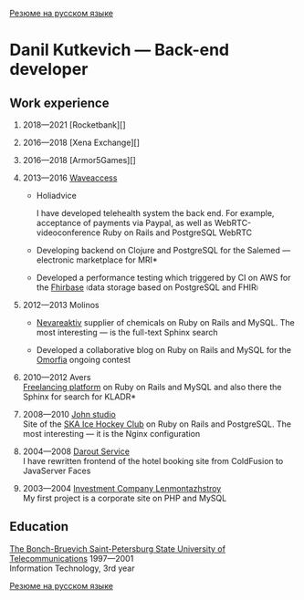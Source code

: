 [Резюме на русском языке][]

# Danil Kutkevich — Back-end developer

## Work experience

1. <span title="08.2018—01.2021">2018—2021</span> [Rocketbank][]

2. <span title="07.2018—08.2018">2016—2018</span> [Xena Exchange][]

3. <span title="10.2016—05.2018">2016—2018</span> [Armor5Games][]

4. <span title="06.2013—08.2016">2013—2016</span> [Waveaccess][]

   * Holiadvice
     
     I have developed <span title="holiadvice.com">telehealth system</span>  the back end. For example, acceptance of payments
     via Paypal, as well as WebRTC-videoconference
     Ruby on Rails and PostgreSQL WebRTC

   * Developing backend on Clojure and PostgreSQL for the Salemed — electronic
     marketplace for <span title="Magnetic Resonance Imaging">MRI*</span>

   * Developed a performance testing which triggered by CI on AWS
     for the [Fhirbase][] <sub><sup>(</sup></sub>data storage based on
     PostgreSQL and FHIR<sub><sup>)</sup></sub>

   [Waveaccess]: https://waveaccess.ru
   [Fhirbase]: https://github.com/fhirbase/fhirbase-plv8

5. <span title="04.2012—06.2013">2012—2013</span> Molinos

   * [Nevareaktiv][] supplier of chemicals on Ruby on Rails and MySQL.
     The most interesting — is the full-text Sphinx search

   * Developed a collaborative blog on Ruby on Rails and MySQL
     for the [Omorfia][] ongoing contest

   [Molinos]: https://molinos.ru
   [Nevareaktiv]: https://nevareaktiv.ru
   [Omorfia]: https://omorfia.ru

6. <span title="09.2010—04.2012">2010—2012</span> Avers  
   [Freelancing platform][] on Ruby on Rails and MySQL and also
   there the Sphinx for search for
   <span title="classifier of addresses of the Russian Federation">KLADR*</a>

   [Freelancing platform]: http://prohq.ru

7. <span title="03.2008—09.2010">2008—2010</span> [John studio][]  
   Site of the [SKA Ice Hockey Club][] on Ruby on Rails and PostgreSQL.
   The most interesting — it is the Nginx configuration

   [John studio]: https://john.ru
   [SKA Ice Hockey Club]: https://ska.ru

8. <span title="11.2004—03.2008">2004—2008</span> [Darout Service][]  
   I have rewritten frontend of the <span title="hotelguide.com">hotel booking site</span>
   from ColdFusion to JavaServer Faces

   [Darout Service]: http://darout.ru

9. <span title="06.2003—11.2004">2003—2004</span> [Investment Company Lenmontazhstroy][]  
   My first project is a corporate site on PHP and MySQL

   [Investment Company Lenmontazhstroy]: https://lmsic.com

## Education

[The Bonch-Bruevich Saint-Petersburg State University of Telecommunications][] 1997—2001  
Information Technology, 3rd year

[The Bonch-Bruevich Saint-Petersburg State University of Telecommunications]: https://sut.ru

[Резюме на русском языке][]

[Резюме на русском языке]: ./CV.ru.md#readme
